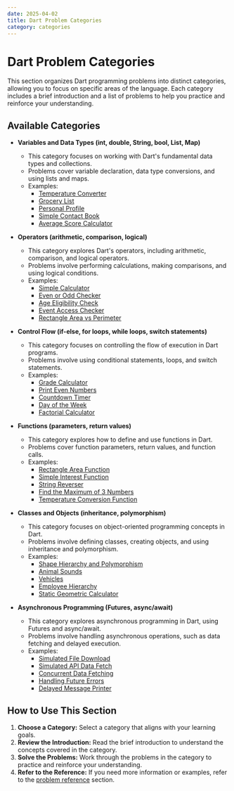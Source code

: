 ```yaml
---
date: 2025-04-02
title: Dart Problem Categories
category: categories
---
```


# Dart Problem Categories

This section organizes Dart programming problems into distinct categories, allowing you to focus on specific areas of the language. Each category includes a brief introduction and a list of problems to help you practice and reinforce your understanding.

## Available Categories

* **Variables and Data Types (int, double, String, bool, List, Map)**
    * This category focuses on working with Dart's fundamental data types and collections.
    * Problems cover variable declaration, data type conversions, and using lists and maps.
    * Examples:
        * [Temperature Converter](../problems-all/var-data/temp-convert.md)
        * [Grocery List](../problems-all/var-data/grocery-list.md)
        * [Personal Profile](../problems-all/var-data/personal-profile.md)
        * [Simple Contact Book](../problems-all/var-data/contact-book.md)
        * [Average Score Calculator](../problems-all/var-data/avg-calc.md)

* **Operators (arithmetic, comparison, logical)**
    * This category explores Dart's operators, including arithmetic, comparison, and logical operators.
    * Problems involve performing calculations, making comparisons, and using logical conditions.
    * Examples:
        * [Simple Calculator](../problems-all/operators/simple-calc.md)
        * [Even or Odd Checker](../problems-all/operators/even-odd-check.md)
        * [Age Eligibility Check](../problems-all/operators/age-compare.md)
        * [Event Access Checker](../problems-all/operators/event-access.md)
        * [Rectangle Area vs Perimeter](../problems-all/operators/discount.md)

* **Control Flow (if-else, for loops, while loops, switch statements)**
    * This category focuses on controlling the flow of execution in Dart programs.
    * Problems involve using conditional statements, loops, and switch statements.
    * Examples:
        * [Grade Calculator](../problems-all/control_flow/grade-check.md)
        * [Print Even Numbers](../problems-all/control_flow/print-even.md)
        * [Countdown Timer](../problems-all/control_flow/countdown.md)
        * [Day of the Week](../problems-all/control_flow/day-of-week.md)
        * [Factorial Calculator](../problems-all/control_flow/factorial.md)

* **Functions (parameters, return values)**
    * This category explores how to define and use functions in Dart.
    * Problems cover function parameters, return values, and function calls.
    * Examples:
        * [Rectangle Area Function](../problems-all/functions/rect-area.md)
        * [Simple Interest Function](../problems-all/functions/simple-interest.md)
        * [String Reverser](../problems-all/functions/reverse.md)
        * [Find the Maximum of 3 Numbers](../problems-all/functions/number-max.md)
        * [Temperature Conversion Function](../problems-all/functions/temp-convert-func.md)

* **Classes and Objects (inheritance, polymorphism)**
    * This category focuses on object-oriented programming concepts in Dart.
    * Problems involve defining classes, creating objects, and using inheritance and polymorphism.
    * Examples:
        * [Shape Hierarchy and Polymorphism](../problems-all/class-obj/shapes.md)
        * [Animal Sounds](../problems-all/class-obj/animal-sounds.md)
        * [Vehicles](../problems-all/class-obj/vehicles.md)
        * [Employee Hierarchy](../problems-all/class-obj/employees.md)
        * [Static Geometric Calculator](../problems-all/class-obj/geo-calc.md)

* **Asynchronous Programming (Futures, async/await)**
    * This category explores asynchronous programming in Dart, using Futures and async/await.
    * Problems involve handling asynchronous operations, such as data fetching and delayed execution.
    * Examples:
        * [Simulated File Download](../problems-all/async/file-download.md)
        * [Simulated API Data Fetch](../problems-all/async/data-fetch.md)
        * [Concurrent Data Fetching](../problems-all/async/concurrent-data-fetch.md)
        * [Handling Future Errors](../problems-all/async/future-errors.md)
        * [Delayed Message Printer](../problems-all/async/delayed-message.md)

## How to Use This Section

1.  **Choose a Category:** Select a category that aligns with your learning goals.
2.  **Review the Introduction:** Read the brief introduction to understand the concepts covered in the category.
3.  **Solve the Problems:** Work through the problems in the category to practice and reinforce your understanding.
4.  **Refer to the Reference:** If you need more information or examples, refer to the [problem reference](../problems-all/problem_variables_01.md) section.